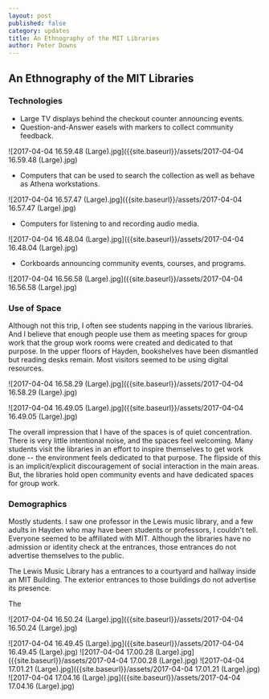```yaml
---
layout: post
published: false
category: updates
title: An Ethnography of the MIT Libraries
author: Peter Downs
---
```

## An Ethnography of the MIT Libraries

### Technologies
- Large TV displays behind the checkout counter announcing events.
- Question-and-Answer easels with markers to collect community feedback.

![2017-04-04 16.59.48 (Large).jpg]({{site.baseurl}}/assets/2017-04-04 16.59.48 (Large).jpg)

- Computers that can be used to search the collection as well as behave as Athena workstations.

![2017-04-04 16.57.47 (Large).jpg]({{site.baseurl}}/assets/2017-04-04 16.57.47 (Large).jpg)

- Computers for listening to and recording audio media.

![2017-04-04 16.48.04 (Large).jpg]({{site.baseurl}}/assets/2017-04-04 16.48.04 (Large).jpg)

- Corkboards announcing community events, courses, and programs.

![2017-04-04 16.56.58 (Large).jpg]({{site.baseurl}}/assets/2017-04-04 16.56.58 (Large).jpg)


### Use of Space
Although not this trip, I often see students napping in the various libraries. And I believe that enough people use them as meeting spaces for group work that the group work rooms were created and dedicated to that purpose. In the upper floors of Hayden, bookshelves have been dismantled but reading desks remain. Most visitors seemed to be using digital resources.

![2017-04-04 16.58.29 (Large).jpg]({{site.baseurl}}/assets/2017-04-04 16.58.29 (Large).jpg)

![2017-04-04 16.49.05 (Large).jpg]({{site.baseurl}}/assets/2017-04-04 16.49.05 (Large).jpg)

The overall impression that I have of the spaces is of quiet concentration. There is very little intentional noise, and the spaces feel welcoming. Many students visit the libraries in an effort to inspire themselves to get work done -- the environment feels dedicated to that purpose. The flipside of this is an implicit/explicit discouragement of social interaction in the main areas. But, the libraries hold open community events and have dedicated spaces for group work.


### Demographics
Mostly students. I saw one professor in the Lewis music library, and a few adults in Hayden who may have been students or professors, I couldn't tell. Everyone seemed to be affiliated with MIT. Although the libraries have no admission or identity check at the entrances, those entrances do not advertise themselves to the public.

The Lewis Music Library has a entrances to a courtyard and hallway inside an MIT Building. The exterior entrances to those buildings do not advertise its presence.

The

![2017-04-04 16.50.24 (Large).jpg]({{site.baseurl}}/assets/2017-04-04 16.50.24 (Large).jpg)

![2017-04-04 16.49.45 (Large).jpg]({{site.baseurl}}/assets/2017-04-04 16.49.45 (Large).jpg)
![2017-04-04 17.00.28 (Large).jpg]({{site.baseurl}}/assets/2017-04-04 17.00.28 (Large).jpg)
![2017-04-04 17.01.21 (Large).jpg]({{site.baseurl}}/assets/2017-04-04 17.01.21 (Large).jpg)
![2017-04-04 17.04.16 (Large).jpg]({{site.baseurl}}/assets/2017-04-04 17.04.16 (Large).jpg)


